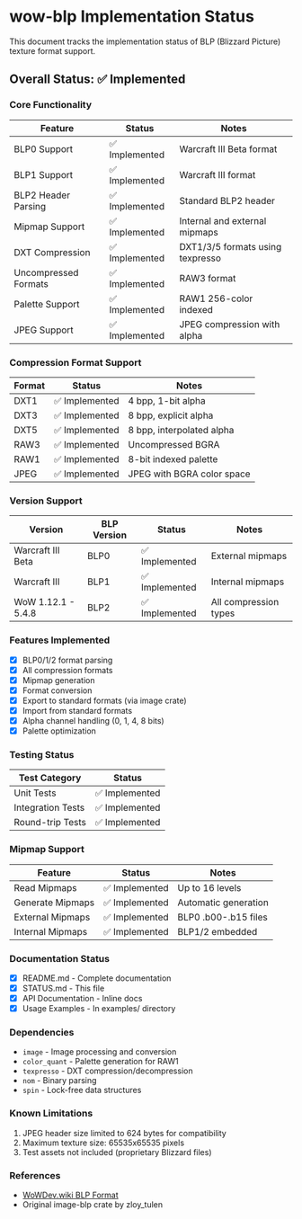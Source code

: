 # wow-blp Implementation Status

This document tracks the implementation status of BLP (Blizzard Picture) texture format support.

## Overall Status: ✅ Implemented

### Core Functionality

| Feature | Status | Notes |
|---------|--------|-------|
| BLP0 Support | ✅ Implemented | Warcraft III Beta format |
| BLP1 Support | ✅ Implemented | Warcraft III format |
| BLP2 Header Parsing | ✅ Implemented | Standard BLP2 header |
| Mipmap Support | ✅ Implemented | Internal and external mipmaps |
| DXT Compression | ✅ Implemented | DXT1/3/5 formats using texpresso |
| Uncompressed Formats | ✅ Implemented | RAW3 format |
| Palette Support | ✅ Implemented | RAW1 256-color indexed |
| JPEG Support | ✅ Implemented | JPEG compression with alpha |

### Compression Format Support

| Format | Status | Notes |
|--------|--------|-------|
| DXT1 | ✅ Implemented | 4 bpp, 1-bit alpha |
| DXT3 | ✅ Implemented | 8 bpp, explicit alpha |
| DXT5 | ✅ Implemented | 8 bpp, interpolated alpha |
| RAW3 | ✅ Implemented | Uncompressed BGRA |
| RAW1 | ✅ Implemented | 8-bit indexed palette |
| JPEG | ✅ Implemented | JPEG with BGRA color space |

### Version Support

| Version | BLP Version | Status | Notes |
|---------|-------------|--------|-------|
| Warcraft III Beta | BLP0 | ✅ Implemented | External mipmaps |
| Warcraft III | BLP1 | ✅ Implemented | Internal mipmaps |
| WoW 1.12.1 - 5.4.8 | BLP2 | ✅ Implemented | All compression types |

### Features Implemented

- [x] BLP0/1/2 format parsing
- [x] All compression formats
- [x] Mipmap generation
- [x] Format conversion
- [x] Export to standard formats (via image crate)
- [x] Import from standard formats
- [x] Alpha channel handling (0, 1, 4, 8 bits)
- [x] Palette optimization

### Testing Status

| Test Category | Status |
|---------------|--------|
| Unit Tests | ✅ Implemented |
| Integration Tests | ✅ Implemented |
| Round-trip Tests | ✅ Implemented |

### Mipmap Support

| Feature | Status | Notes |
|---------|--------|-------|
| Read Mipmaps | ✅ Implemented | Up to 16 levels |
| Generate Mipmaps | ✅ Implemented | Automatic generation |
| External Mipmaps | ✅ Implemented | BLP0 .b00-.b15 files |
| Internal Mipmaps | ✅ Implemented | BLP1/2 embedded |

### Documentation Status

- [x] README.md - Complete documentation
- [x] STATUS.md - This file
- [x] API Documentation - Inline docs
- [x] Usage Examples - In examples/ directory

### Dependencies

- `image` - Image processing and conversion
- `color_quant` - Palette generation for RAW1
- `texpresso` - DXT compression/decompression
- `nom` - Binary parsing
- `spin` - Lock-free data structures

### Known Limitations

1. JPEG header size limited to 624 bytes for compatibility
2. Maximum texture size: 65535x65535 pixels
3. Test assets not included (proprietary Blizzard files)

### References

- [WoWDev.wiki BLP Format](https://wowdev.wiki/BLP)
- Original image-blp crate by zloy_tulen